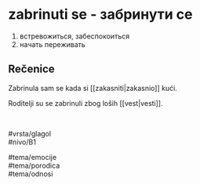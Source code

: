 # zabrinuti se - забринути се

1. встревожиться, забеспокоиться  
2. начать переживать

## Rečenice

Zabrinula sam se kada si [[zakasniti|zakasnio]] kući.

Roditelji su se zabrinuli zbog loših [[vest|vesti]].

<br>

#vrsta/glagol  
#nivo/B1  

#tema/emocije  
#tema/porodica  
#tema/odnosi
